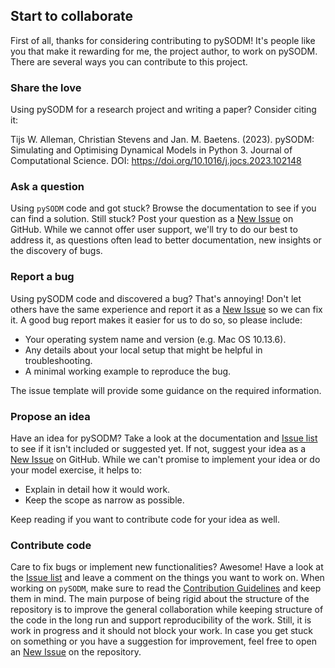 ## Start to collaborate

First of all, thanks for considering contributing to pySODM! It's people like you that make it rewarding for me, the project author, to work on pySODM. There are several ways you can contribute to this project.

### Share the love

Using pySODM for a research project and writing a paper? Consider citing it:

Tijs W. Alleman, Christian Stevens and Jan. M. Baetens. (2023). pySODM: Simulating and Optimising Dynamical Models in Python 3. Journal of Computational Science. DOI: https://doi.org/10.1016/j.jocs.2023.102148 

### Ask a question

Using `pySODM` code and got stuck? Browse the documentation to see if you can find a solution. Still stuck? Post your question as a [New Issue](https://github.com/twallema/pySODM/issues/new) on GitHub. While we cannot offer user support, we'll try to do our best to address it, as questions often lead to better documentation, new insights or the discovery of bugs.

### Report a bug

Using pySODM code and discovered a bug? That's annoying! Don't let others have the same experience and report it as a [New Issue](https://github.com/twallema/pySODM/issues/new) so we can fix it. A good bug report makes it easier for us to do so, so please include:

* Your operating system name and version (e.g. Mac OS 10.13.6).
* Any details about your local setup that might be helpful in troubleshooting.
* A minimal working example to reproduce the bug.

The issue template will provide some guidance on the required information.

### Propose an idea

Have an idea for pySODM? Take a look at the documentation and [Issue list](https://github.com/twallema/pySODM/issues) to see if it isn't included or suggested yet. If not, suggest your idea as a [New Issue](https://github.com/twallema/pySODM/issues/new) on GitHub. While we can't promise to implement your idea or do your model exercise, it helps to:

* Explain in detail how it would work.
* Keep the scope as narrow as possible.

Keep reading if you want to contribute code for your idea as well.

### Contribute code

Care to fix bugs or implement new functionalities? Awesome! Have a look at the [Issue list](https://github.com/twallema/pySODM/issues) and leave a comment on the things you want to work on. When working on `pySODM`, make sure to read the [Contribution Guidelines](guidelines.md) and keep them in mind. The main purpose of being rigid about the structure of the repository is to improve the general collaboration while keeping structure of the code in the long run and support reproducibility of the work. Still, it is work in progress and it should not block your work. In case you get stuck on something or you have a suggestion for improvement, feel free to open an [New Issue](https://github.com/twallema/pySODM/issues/new) on the repository.